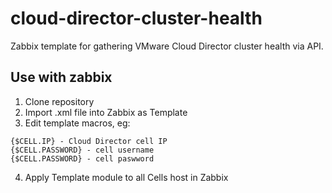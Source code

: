 # cloud-director-cluster-health
Zabbix template for gathering VMware Cloud Director cluster health via API.

## Use with zabbix
   
1) Clone repository
2) Import .xml file into Zabbix as Template
3) Edit template macros, eg:

```
{$CELL.IP} - Cloud Director cell IP
{$CELL.PASSWORD} - cell username 
{$CELL.PASSWORD} - cell paswword
```
4) Apply Template module to all Cells host in Zabbix



